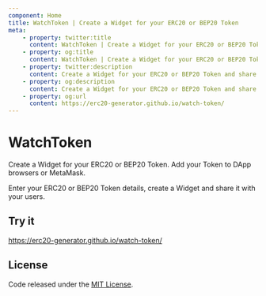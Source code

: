 ```yaml
---
component: Home
title: WatchToken | Create a Widget for your ERC20 or BEP20 Token
meta:
    - property: twitter:title 
      content: WatchToken | Create a Widget for your ERC20 or BEP20 Token
    - property: og:title
      content: WatchToken | Create a Widget for your ERC20 or BEP20 Token
    - property: twitter:description
      content: Create a Widget for your ERC20 or BEP20 Token and share it with your users. Add your Token to DApp browsers or MetaMask.
    - property: og:description
      content: Create a Widget for your ERC20 or BEP20 Token and share it with your users. Add your Token to DApp browsers or MetaMask.
    - property: og:url
      content: https://erc20-generator.github.io/watch-token/
---
```


# WatchToken

Create a Widget for your ERC20 or BEP20 Token. Add your Token to DApp browsers or MetaMask.

Enter your ERC20 or BEP20 Token details, create a Widget and share it with your users.

## Try it

https://erc20-generator.github.io/watch-token/

## License

Code released under the [MIT License](./LICENSE).
